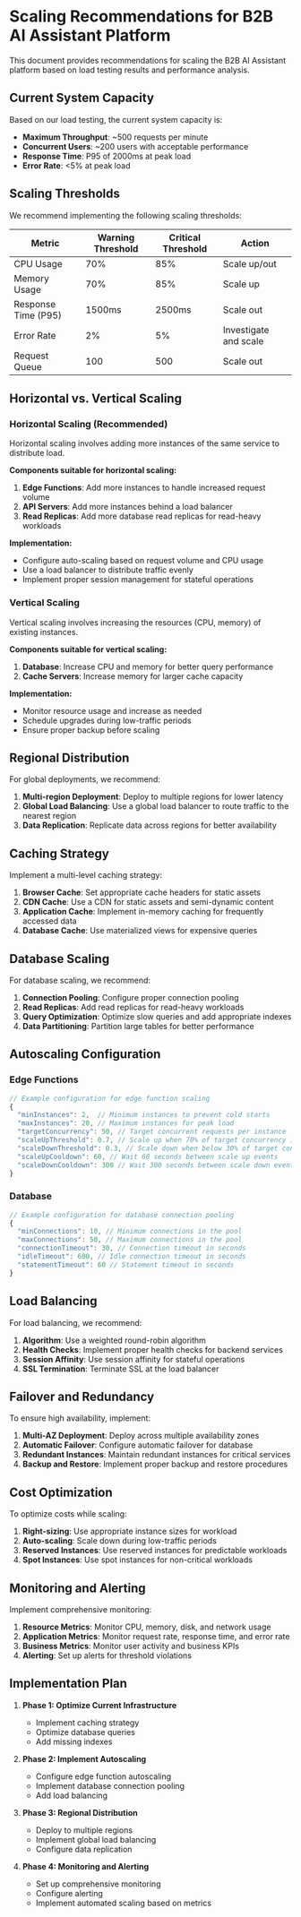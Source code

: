 # Scaling Recommendations for B2B AI Assistant Platform

This document provides recommendations for scaling the B2B AI Assistant platform based on load testing results and performance analysis.

## Current System Capacity

Based on our load testing, the current system capacity is:

- **Maximum Throughput**: ~500 requests per minute
- **Concurrent Users**: ~200 users with acceptable performance
- **Response Time**: P95 of 2000ms at peak load
- **Error Rate**: <5% at peak load

## Scaling Thresholds

We recommend implementing the following scaling thresholds:

| Metric | Warning Threshold | Critical Threshold | Action |
|--------|-------------------|-------------------|--------|
| CPU Usage | 70% | 85% | Scale up/out |
| Memory Usage | 70% | 85% | Scale up |
| Response Time (P95) | 1500ms | 2500ms | Scale out |
| Error Rate | 2% | 5% | Investigate and scale |
| Request Queue | 100 | 500 | Scale out |

## Horizontal vs. Vertical Scaling

### Horizontal Scaling (Recommended)

Horizontal scaling involves adding more instances of the same service to distribute load.

**Components suitable for horizontal scaling:**

1. **Edge Functions**: Add more instances to handle increased request volume
2. **API Servers**: Add more instances behind a load balancer
3. **Read Replicas**: Add more database read replicas for read-heavy workloads

**Implementation:**

- Configure auto-scaling based on request volume and CPU usage
- Use a load balancer to distribute traffic evenly
- Implement proper session management for stateful operations

### Vertical Scaling

Vertical scaling involves increasing the resources (CPU, memory) of existing instances.

**Components suitable for vertical scaling:**

1. **Database**: Increase CPU and memory for better query performance
2. **Cache Servers**: Increase memory for larger cache capacity

**Implementation:**

- Monitor resource usage and increase as needed
- Schedule upgrades during low-traffic periods
- Ensure proper backup before scaling

## Regional Distribution

For global deployments, we recommend:

1. **Multi-region Deployment**: Deploy to multiple regions for lower latency
2. **Global Load Balancing**: Use a global load balancer to route traffic to the nearest region
3. **Data Replication**: Replicate data across regions for better availability

## Caching Strategy

Implement a multi-level caching strategy:

1. **Browser Cache**: Set appropriate cache headers for static assets
2. **CDN Cache**: Use a CDN for static assets and semi-dynamic content
3. **Application Cache**: Implement in-memory caching for frequently accessed data
4. **Database Cache**: Use materialized views for expensive queries

## Database Scaling

For database scaling, we recommend:

1. **Connection Pooling**: Configure proper connection pooling
2. **Read Replicas**: Add read replicas for read-heavy workloads
3. **Query Optimization**: Optimize slow queries and add appropriate indexes
4. **Data Partitioning**: Partition large tables for better performance

## Autoscaling Configuration

### Edge Functions

```javascript
// Example configuration for edge function scaling
{
  "minInstances": 2,  // Minimum instances to prevent cold starts
  "maxInstances": 20, // Maximum instances for peak load
  "targetConcurrency": 50, // Target concurrent requests per instance
  "scaleUpThreshold": 0.7, // Scale up when 70% of target concurrency is reached
  "scaleDownThreshold": 0.3, // Scale down when below 30% of target concurrency
  "scaleUpCooldown": 60, // Wait 60 seconds between scale up events
  "scaleDownCooldown": 300 // Wait 300 seconds between scale down events
}
```

### Database

```javascript
// Example configuration for database connection pooling
{
  "minConnections": 10, // Minimum connections in the pool
  "maxConnections": 50, // Maximum connections in the pool
  "connectionTimeout": 30, // Connection timeout in seconds
  "idleTimeout": 600, // Idle connection timeout in seconds
  "statementTimeout": 60 // Statement timeout in seconds
}
```

## Load Balancing

For load balancing, we recommend:

1. **Algorithm**: Use a weighted round-robin algorithm
2. **Health Checks**: Implement proper health checks for backend services
3. **Session Affinity**: Use session affinity for stateful operations
4. **SSL Termination**: Terminate SSL at the load balancer

## Failover and Redundancy

To ensure high availability, implement:

1. **Multi-AZ Deployment**: Deploy across multiple availability zones
2. **Automatic Failover**: Configure automatic failover for database
3. **Redundant Instances**: Maintain redundant instances for critical services
4. **Backup and Restore**: Implement proper backup and restore procedures

## Cost Optimization

To optimize costs while scaling:

1. **Right-sizing**: Use appropriate instance sizes for workload
2. **Auto-scaling**: Scale down during low-traffic periods
3. **Reserved Instances**: Use reserved instances for predictable workloads
4. **Spot Instances**: Use spot instances for non-critical workloads

## Monitoring and Alerting

Implement comprehensive monitoring:

1. **Resource Metrics**: Monitor CPU, memory, disk, and network usage
2. **Application Metrics**: Monitor request rate, response time, and error rate
3. **Business Metrics**: Monitor user activity and business KPIs
4. **Alerting**: Set up alerts for threshold violations

## Implementation Plan

1. **Phase 1: Optimize Current Infrastructure**
   - Implement caching strategy
   - Optimize database queries
   - Add missing indexes

2. **Phase 2: Implement Autoscaling**
   - Configure edge function autoscaling
   - Implement database connection pooling
   - Add load balancing

3. **Phase 3: Regional Distribution**
   - Deploy to multiple regions
   - Implement global load balancing
   - Configure data replication

4. **Phase 4: Monitoring and Alerting**
   - Set up comprehensive monitoring
   - Configure alerting
   - Implement automated scaling based on metrics